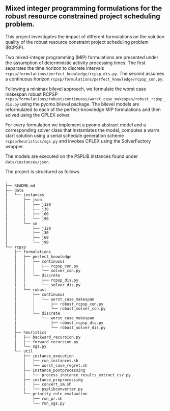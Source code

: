 ## Mixed integer programming formulations for the robust resource constrained project scheduling problem. ##

This project investigates the impact of different formulations on the solution quality of the robust resource constraint project scheduling problem (RCPSP). 

Two mixed-integer programming (MIP) formulations are presented under the assumption of deterministic activity processing times. The first separates the time horizon to discrete intervals ```rcpsp/formulations/perfect_knowledge/rcpsp_dis.py```. The second assumes a continuous horizon ```rcpsp/formulations/perfect_knowledge/rcpsp_con.py```.

Following a minimax bilevel approach, we formulate the worst case makespan robust RCPSP ```rcpsp/formulations/robust/continuous/worst_case_makespan/robust_rcpsp_dis.py``` using the pyomo.bilevel package. The bilevel models are reformulated to each of the perfect-knowledge MIP formulations  and then solved using the CPLEX solver. 

For every formulation we implement a pyomo abstract model and a corresponding solver class that instantiates the model, computes a warm start solution using a serial schedule generation scheme ```rcpsp/heuristics/sgs.py``` and invokes CPLEX using the SolverFactory wrapper.

The models are executed on the PSPLIB instances found under ```data/instances/json```.


The project is structured as follows.

```bash
.
├── README.md
├── data
│   └── instances
│       ├── json
│       │   ├── j120
│       │   ├── j30
│       │   ├── j60
│       │   └── j90
│       └── sm
│           ├── j120
│           ├── j30
│           ├── j60
│           └── j90
└── rcpsp
    ├── formulations
    │   ├── perfect_knowledge
    │   │   ├── continuous
    │   │   │   ├── rcpsp_con.py
    │   │   │   └── solver_con.py
    │   │   └── discrete
    │   │       ├── rcpsp_dis.py
    │   │       └── solver_dis.py
    │   └── robust
    │       ├── continuous
    │       │   └── worst_case_makespan
    │       │       ├── robust_rcpsp_con.py
    │       │       └── robust_solver_con.py
    │       └── discrete
    │           └── worst_case_makespan
    │               ├── robust_rcpsp_dis.py
    │               └── robust_solver_dis.py
    ├── heuristics
    │   ├── backward_recursion.py
    │   ├── forward_recursion.py
    │   └── sgs.py
    └── util
        ├── instance_execution
        │   ├── run_instances.sh
        │   └── worst_case_regret.sh
        ├── instance_postprocessing
        │   └── process_instance_results_extract_csv.py
        ├── instance_preprocessing
        │   ├── convert_sm.sh
        │   └── psplibconverter.py
        └── priority_rule_evaluation
            ├── run_pr.sh
            └── run_sgs.py
```
